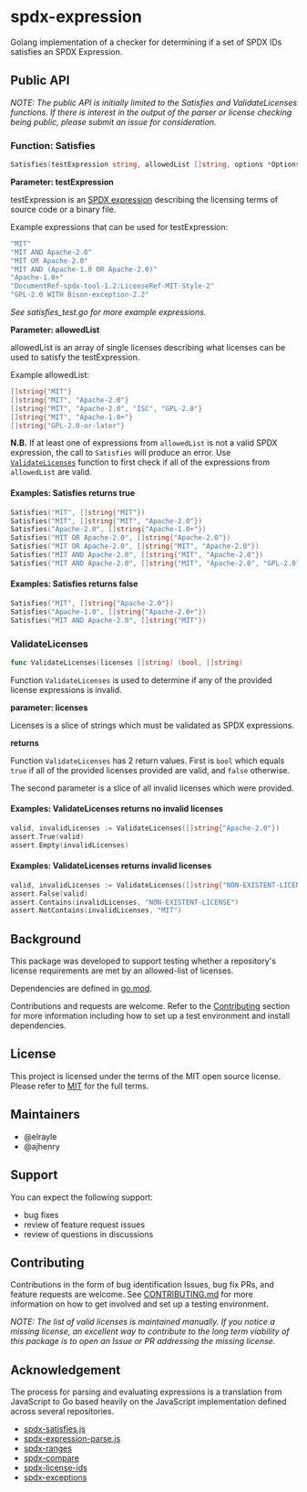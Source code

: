 # spdx-expression

Golang implementation of a checker for determining if a set of SPDX IDs satisfies an SPDX Expression.

## Public API

_NOTE: The public API is initially limited to the Satisfies and ValidateLicenses functions.  If
there is interest in the output of the parser or license checking being public, please submit an
issue for consideration._

### Function: Satisfies

```go
Satisfies(testExpression string, allowedList []string, options *Options)
```

**Parameter: testExpression**

testExpression is an [SPDX expression](https://spdx.github.io/spdx-spec/v2.3/SPDX-license-expressions/#d1-overview) describing the licensing terms of source code or a binary file.

Example expressions that can be used for testExpression:

```go
"MIT"
"MIT AND Apache-2.0"
"MIT OR Apache-2.0"
"MIT AND (Apache-1.0 OR Apache-2.0)"
"Apache-1.0+"
"DocumentRef-spdx-tool-1.2:LicenseRef-MIT-Style-2"
"GPL-2.0 WITH Bison-exception-2.2"
```

_See satisfies_test.go for more example expressions._

**Parameter: allowedList**

allowedList is an array of single licenses describing what licenses can be used to satisfy the testExpression.

Example allowedList:

```go
[]string{"MIT"}
[]string{"MIT", "Apache-2.0"}
[]string{"MIT", "Apache-2.0", "ISC", "GPL-2.0"}
[]string{"MIT", "Apache-1.0+"}
[]string{"GPL-2.0-or-later"}
```

**N.B.** If at least one of expressions from `allowedList` is not a valid SPDX expression, the call
to `Satisfies` will produce an error. Use [`ValidateLicenses`](###-ValidateLicenses) function
to first check if all of the expressions from `allowedList` are valid.

#### Examples: Satisfies returns true

```go
Satisfies("MIT", []string{"MIT"})
Satisfies("MIT", []string{"MIT", "Apache-2.0"})
Satisfies("Apache-2.0", []string{"Apache-1.0+"})
Satisfies("MIT OR Apache-2.0", []string{"Apache-2.0"})
Satisfies("MIT OR Apache-2.0", []string{"MIT", "Apache-2.0"})
Satisfies("MIT AND Apache-2.0", []string{"MIT", "Apache-2.0"})
Satisfies("MIT AND Apache-2.0", []string{"MIT", "Apache-2.0", "GPL-2.0"})
```

#### Examples: Satisfies returns false

```go
Satisfies("MIT", []string{"Apache-2.0"})
Satisfies("Apache-1.0", []string{"Apache-2.0+"})
Satisfies("MIT AND Apache-2.0", []string{"MIT"})
```

### ValidateLicenses

```go
func ValidateLicenses(licenses []string) (bool, []string)
```

Function `ValidateLicenses` is used to determine if any of the provided license expressions is
invalid.

**parameter: licenses**

Licenses is a slice of strings which must be validated as SPDX expressions.

**returns**

Function `ValidateLicenses` has 2 return values. First is `bool` which equals `true` if all of
the provided licenses provided are valid, and `false` otherwise.

The second parameter is a slice of all invalid licenses which were provided.

#### Examples: ValidateLicenses returns no invalid licenses

```go
valid, invalidLicenses := ValidateLicenses([]string{"Apache-2.0"})
assert.True(valid)
assert.Empty(invalidLicenses)
```

#### Examples: ValidateLicenses returns invalid licenses

```go
valid, invalidLicenses := ValidateLicenses([]string{"NON-EXISTENT-LICENSE", "MIT"})
assert.False(valid)
assert.Contains(invalidLicenses, "NON-EXISTENT-LICENSE")
assert.NotContains(invalidLicenses, "MIT")
```

## Background

This package was developed to support testing whether a repository's license requirements are met by an allowed-list of licenses.

Dependencies are defined in [go.mod](./go.mod).

Contributions and requests are welcome.  Refer to the [Contributing](#contributing) section for more information including how to set up a test environment and install dependencies.

## License

This project is licensed under the terms of the MIT open source license. Please refer to [MIT](./LICENSE.md) for the full terms.

## Maintainers

- @elrayle
- @ajhenry

## Support

You can expect the following support:

- bug fixes
- review of feature request issues
- review of questions in discussions

## Contributing

Contributions in the form of bug identification Issues, bug fix PRs, and feature requests are welcome.  See [CONTRIBUTING.md](./CONTRIBUTING.md) for more information on how to get involved and set up a testing environment.

_NOTE: The list of valid licenses is maintained manually.  If you notice a missing license, an excellent way to contribute to the long term viability of this package is to open an Issue or PR addressing the missing license._

## Acknowledgement

The process for parsing and evaluating expressions is a translation from JavaScript to Go based heavily on the JavaScript implementation defined across several repositories.

- [spdx-satisfies.js](https://github.com/clearlydefined/spdx-satisfies.js)
- [spdx-expression-parse.js](https://github.com/clearlydefined/spdx-expression-parse.js)
- [spdx-ranges](https://github.com/jslicense/spdx-ranges.js)
- [spdx-compare](https://github.com/jslicense/spdx-compare.js)
- [spdx-license-ids](https://github.com/jslicense/spdx-license-ids)
- [spdx-exceptions](https://github.com/jslicense/spdx-exceptions.json)
